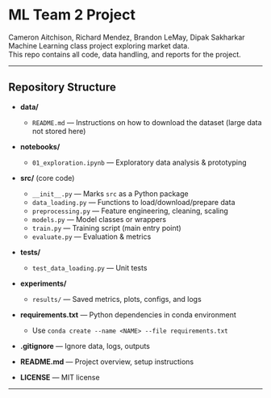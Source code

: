 # ML Team 2 Project
Cameron Aitchison, Richard Mendez, Brandon LeMay, Dipak Sakharkar  
Machine Learning class project exploring market data.   
This repo contains all code, data handling, and reports for the project.

---

## Repository Structure

- **data/**  
  - `README.md` — Instructions on how to download the dataset (large data not stored here)

- **notebooks/**  
  - `01_exploration.ipynb` — Exploratory data analysis & prototyping

- **src/** (core code)  
  - `__init__.py` — Marks `src` as a Python package  
  - `data_loading.py` — Functions to load/download/prepare data  
  - `preprocessing.py` — Feature engineering, cleaning, scaling  
  - `models.py` — Model classes or wrappers  
  - `train.py` — Training script (main entry point)  
  - `evaluate.py` — Evaluation & metrics  

- **tests/**  
  - `test_data_loading.py` — Unit tests

- **experiments/**  
  - `results/` — Saved metrics, plots, configs, and logs

- **requirements.txt** — Python dependencies in conda environment
  - Use `conda create --name <NAME> --file requirements.txt`
- **.gitignore** — Ignore data, logs, outputs  
- **README.md** — Project overview, setup instructions  
- **LICENSE** — MIT license

---
